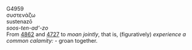 <body>
  <p>G4959<br>  συστενάζω  <br> sustenazō  <br><i>soos-ten-ad‘-zo </i><br>From <a href="g4862.htm">4862</a> and <a href="g4727.htm">4727</a>  to <i>moan</i> <i>jointly</i>, that is, (figuratively) <i>experience</i> <i>a</i> <i>common</i> <i>calamity:</i> - groan together.<br></p>
 </body>